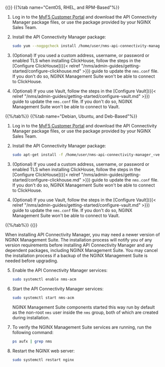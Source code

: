#
{{<tabs name="install_acm_offline">}}
{{%tab name="CentOS, RHEL, and RPM-Based"%}}

1. Log in to the [MyF5 Customer Portal](https://account.f5.com/myf5) and download the API Connectivity Manager package files, or use the package provided by your NGINX Sales Team.

2. Install the API Connectivity Manager package:

   ```bash
   sudo yum --nogpgcheck install /home/user/nms-api-connectivity-manager_<version>.x86_64.rpm
   ```

3. (Optional) If you used a custom address, username, or password or enabled TLS when installing ClickHouse, follow the steps in the [Configure ClickHouse]({{< relref "/nms/admin-guides/getting-started/configure-clickhouse.md" >}}) guide to update the `nms.conf` file. If you don't do so, NGINX Management Suite won't be able to connect to ClickHouse.

4. (Optional) If you use Vault, follow the steps in the [Configure Vault]({{< relref "/nms/admin-guides/getting-started/configure-vault.md" >}}) guide to update the `nms.conf` file. If you don't do so, NGINX Management Suite won't be able to connect to Vault.

{{%/tab%}}
{{%tab name="Debian, Ubuntu, and Deb-Based"%}}

1. Log in to the [MyF5 Customer Portal](https://account.f5.com/myf5) and download the API Connectivity Manager package files, or use the package provided by your NGINX Sales Team.

2. Install the API Connectivity Manager package:

   ```bash
   sudo apt-get install -f /home/user/nms-api-connectivity-manager_<version>_amd64.deb
   ```

3. (Optional) If you used a custom address, username, or password or enabled TLS when installing ClickHouse, follow the steps in the [Configure ClickHouse]({{< relref "/nms/admin-guides/getting-started/configure-clickhouse.md" >}}) guide to update the `nms.conf` file. If you don't do so, NGINX Management Suite won't be able to connect to ClickHouse.

4. (Optional) If you use Vault, follow the steps in the [Configure Vault]({{< relref "/nms/admin-guides/getting-started/configure-vault.md" >}}) guide to update the `nms.conf` file. If you don't do so, NGINX Management Suite won't be able to connect to Vault.

{{%/tab%}}
{{</tabs>}}

When installing API Connectivity Manager, you may need a newer version of NGINX Management Suite. The installation process will notify you of any version requirements before installing API Connectivity Manager and any dependent packages, including NGINX Management Suite. You may cancel the installation process if a backup of the NGINX Management Suite is needed before upgrading.

5. Enable the API Connectivity Manager services:

    ```bash
    sudo systemctl enable nms-acm
    ```

6. Start the API Connectivity Manager services:

    ```bash
    sudo systemctl start nms-acm
    ```

    NGINX Management Suite components started this way run by default as the non-root `nms` user inside the `nms` group, both of which are created during installation.

7. To verify the NGINX Management Suite services are running, run the following command:

    ```bash
    ps aufx | grep nms
    ```

8. Restart the NGINX web server:

   ```bash
   sudo systemctl restart nginx  
   ```

<!-- Do not remove. Keep this code at the bottom of the include -->
<!-- DOCS-1015 -->